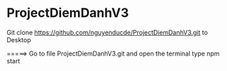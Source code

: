 # ProjectDiemDanhV3
Git clone https://github.com/nguyenducde/ProjectDiemDanhV3.git to Desktop

=====> Go to file ProjectDiemDanhV3.git and open the terminal type npm start

